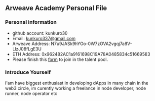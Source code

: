 ## Arweave Academy Personal File

### Personal information

- github account: kunkuro30
- Email: kunkuro337@gmail.com
- Arweave Address: N7u9JASk9hYOo-0W7zOVA2vgqj7a8V-LlzJ08fLgE3U
- ETH Address: 0x962482AC1a9161698C19A78A0485834c51669583
- Please finish this [form](https://docs.google.com/forms/d/e/1FAIpQLSfWA5fIIcBgmRppm3jNz5vmf9Mai_QMVil-2pO4r7YKn_Zhtw/viewform?usp=sf_link) to join in the talent pool.

### Introduce Yourself
 i'am have biggest enthusiast in developing dApps in many chain in the web3 circle, im curently working a freelance in node developer, node runner, node operator etc
